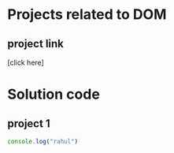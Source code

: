 <!-- Mark down (MD) file -->
# Projects related to DOM

## project link
[click here]

# Solution code

## project 1
```javascript
console.log("rahul")
```